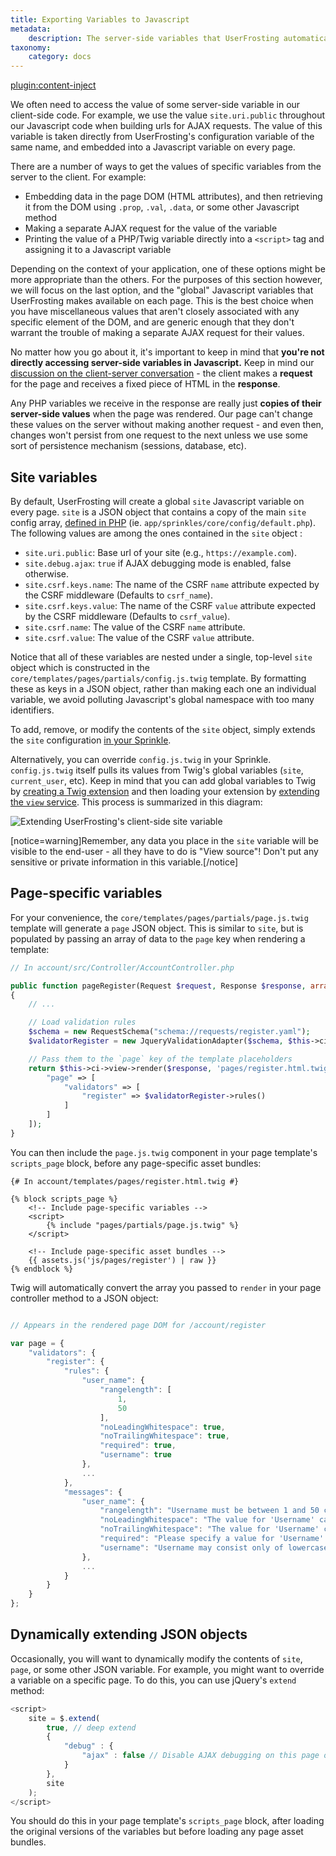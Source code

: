 ```yaml
---
title: Exporting Variables to Javascript
metadata:
    description: The server-side variables that UserFrosting automatically exports to your pages as Javascript variables, and suggestions for exporting additional variables in your application.
taxonomy:
    category: docs
---
```

[plugin:content-inject](/modular/_update5.0)

We often need to access the value of some server-side variable in our client-side code. For example, we use the value `site.uri.public` throughout our Javascript code when building urls for AJAX requests. The value of this variable is taken directly from UserFrosting's configuration variable of the same name, and embedded into a Javascript variable on every page.

There are a number of ways to get the values of specific variables from the server to the client. For example:

- Embedding data in the page DOM (HTML attributes), and then retrieving it from the DOM using `.prop`, `.val`, `.data`, or some other Javascript method
- Making a separate AJAX request for the value of the variable
- Printing the value of a PHP/Twig variable directly into a `<script>` tag and assigning it to a Javascript variable

Depending on the context of your application, one of these options might be more appropriate than the others. For the purposes of this section however, we will focus on the last option, and the "global" Javascript variables that UserFrosting makes available on each page. This is the best choice when you have miscellaneous values that aren't closely associated with any specific element of the DOM, and are generic enough that they don't warrant the trouble of making a separate AJAX request for their values.

No matter how you go about it, it's important to keep in mind that **you're not directly accessing server-side variables in Javascript.** Keep in mind our [discussion on the client-server conversation](/background/the-client-server-conversation) - the client makes a **request** for the page and receives a fixed piece of HTML in the **response**.

Any PHP variables we receive in the response are really just **copies of their server-side values** when the page was rendered. Our page can't change these values on the server without making another request - and even then, changes won't persist from one request to the next unless we use some sort of persistence mechanism (sessions, database, etc).

## Site variables

By default, UserFrosting will create a global `site` Javascript variable on every page. `site` is a JSON object that contains a copy of the main `site` config array, [defined in PHP](/configuration/config-files) (ie. `app/sprinkles/core/config/default.php`). The following values are among the ones contained in the `site` object :

- `site.uri.public`: Base url of your site (e.g., `https://example.com`).
- `site.debug.ajax`: `true` if AJAX debugging mode is enabled, false otherwise.
- `site.csrf.keys.name`: The name of the CSRF `name` attribute expected by the CSRF middleware (Defaults to `csrf_name`).
- `site.csrf.keys.value`: The name of the CSRF `value` attribute expected by the CSRF middleware (Defaults to `csrf_value`).
- `site.csrf.name`: The value of the CSRF `name` attribute.
- `site.csrf.value`: The value of the CSRF `value` attribute.

Notice that all of these variables are nested under a single, top-level `site` object which is constructed in the `core/templates/pages/partials/config.js.twig` template. By formatting these as keys in a JSON object, rather than making each one an individual variable, we avoid polluting Javascript's global namespace with too many identifiers.

To add, remove, or modify the contents of the `site` object, simply extends the `site` configuration [in your Sprinkle](/configuration/config-files#file-structure).

Alternatively, you can override `config.js.twig` in your Sprinkle. `config.js.twig` itself pulls its values from Twig's global variables (`site`, `current_user`, etc). Keep in mind that you can add global variables to Twig by [creating a Twig extension](https://twig.sensiolabs.org/doc/2.x/advanced.html#creating-an-extension) and then loading your extension by [extending the `view` service](/services/extending-services#extending-existing-services). This process is summarized in this diagram:

![Extending UserFrosting's client-side site variable](/images/extending-site-variable.png)

[notice=warning]Remember, any data you place in the `site` variable will be visible to the end-user - all they have to do is "View source"! Don't put any sensitive or private information in this variable.[/notice]

## Page-specific variables

For your convenience, the `core/templates/pages/partials/page.js.twig` template will generate a `page` JSON object. This is similar to `site`, but is populated by passing an array of data to the `page` key when rendering a template:

```php
// In account/src/Controller/AccountController.php

public function pageRegister(Request $request, Response $response, array $args)
{
    // ...

    // Load validation rules
    $schema = new RequestSchema("schema://requests/register.yaml");
    $validatorRegister = new JqueryValidationAdapter($schema, $this->ci->translator);

    // Pass them to the `page` key of the template placeholders
    return $this->ci->view->render($response, 'pages/register.html.twig', [
        "page" => [
            "validators" => [
                "register" => $validatorRegister->rules()
            ]
        ]
    ]);
}
```

You can then include the `page.js.twig` component in your page template's `scripts_page` block, before any page-specific asset bundles:

```twig
{# In account/templates/pages/register.html.twig #}

{% block scripts_page %}
    <!-- Include page-specific variables -->
    <script>
        {% include "pages/partials/page.js.twig" %}
    </script>

    <!-- Include page-specific asset bundles -->
    {{ assets.js('js/pages/register') | raw }}
{% endblock %}
```

Twig will automatically convert the array you passed to `render` in your page controller method to a JSON object:

```js

// Appears in the rendered page DOM for /account/register

var page = {
    "validators": {
        "register": {
            "rules": {
                "user_name": {
                    "rangelength": [
                        1,
                        50
                    ],
                    "noLeadingWhitespace": true,
                    "noTrailingWhitespace": true,
                    "required": true,
                    "username": true
                },
                ...
            },
            "messages": {
                "user_name": {
                    "rangelength": "Username must be between 1 and 50 characters in length.",
                    "noLeadingWhitespace": "The value for 'Username' cannot begin with spaces, tabs, or other whitespace.",
                    "noTrailingWhitespace": "The value for 'Username' cannot end with spaces, tabs, or other whitespace.",
                    "required": "Please specify a value for 'Username'.",
                    "username": "Username may consist only of lowercase letters, numbers, '.', '-', and '_'."
                },
                ...
            }
        }
    }
};
```

## Dynamically extending JSON objects

Occasionally, you will want to dynamically modify the contents of `site`, `page`, or some other JSON variable. For example, you might want to override a variable on a specific page. To do this, you can use jQuery's `extend` method:

```js
<script>
    site = $.extend(
        true, // deep extend
        {
            "debug" : {
                "ajax" : false // Disable AJAX debugging on this page only
            }
        },
        site
    );
</script>
```

You should do this in your page template's `scripts_page` block, after loading the original versions of the variables but before loading any page asset bundles.
